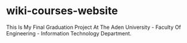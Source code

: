 # wiki-courses-website
This Is My Final Graduation Project At The Aden University - Faculty Of Engineering - Information Technology Department.